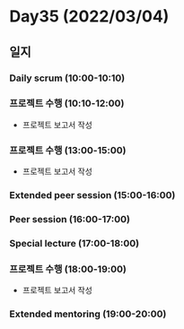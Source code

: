 # Day35 (2022/03/04)

## 일지

### Daily scrum (10:00-10:10)

### 프로젝트 수행 (10:10-12:00)

  * 프로젝트 보고서 작성

### 프로젝트 수행 (13:00-15:00)

  * 프로젝트 보고서 작성

### Extended peer session (15:00-16:00)

### Peer session (16:00-17:00)

### Special lecture (17:00-18:00)

### 프로젝트 수행 (18:00-19:00)

  * 프로젝트 보고서 작성

### Extended mentoring (19:00-20:00)
